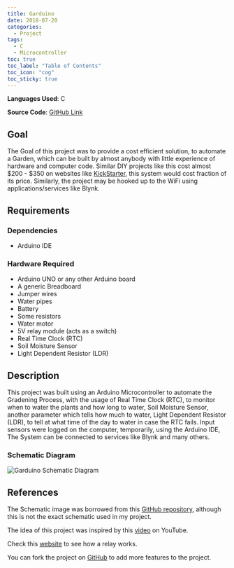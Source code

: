 ```yaml
---
title: Garduino
date: 2018-07-20
categories:
  - Project
tags:
  - C
  - Microcontroller
toc: true
toc_label: "Table of Contents"
toc_icon: "cog"
toc_sticky: true
---
```


**Languages Used**: C

**Source Code**: [GitHub Link](https://github.com/ShahzaibWaseem/Project-COAL)

## Goal
The Goal of this project was to provide a cost efficient solution, to automate a Garden, which can be built by almost anybody with little experience of hardware and computer code. Similar DIY projects like this cost almost $200 - $350 on websites like [KickStarter](https://www.kickstarter.com/projects/mattiaslepp/the-smart-garden-your-solution-for-better-food), this system would cost fraction of its price. Similarly, the project may be hooked up to the WiFi using applications/services like Blynk.

## Requirements
### Dependencies
- Arduino IDE

### Hardware Required
- Arduino UNO or any other Arduino board
- A generic Breadboard
- Jumper wires
- Water pipes
- Battery
- Some resistors
- Water motor
- 5V relay module (acts as a switch)
- Real Time Clock (RTC)
- Soil Moisture Sensor
- Light Dependent Resistor (LDR)

## Description
This project was built using an Arduino Microcontroller to automate the Gradening Process, with the usage of Real Time Clock (RTC), to monitor when to water the plants and how long to water, Soil Moisture Sensor, another parameter which tells how much to water, Light Dependent Resistor (LDR), to tell at what time of the day to water in case the RTC fails. Input sensors were logged on the computer, temporarily, using the Arduino IDE, The System can be connected to services like Blynk and many others.

### Schematic Diagram
![Garduino Schematic Diagram](https://camo.githubusercontent.com/0d0ad706e00fdae810f4814c53148a8075e3ddb0/687474703a2f2f692e696d6775722e636f6d2f7a7764694238462e706e67)

## References
The Schematic image was borrowed from this [GitHub repository](https://camo.githubusercontent.com/0d0ad706e00fdae810f4814c53148a8075e3ddb0/687474703a2f2f692e696d6775722e636f6d2f7a7764694238462e706e67), although this is not the exact schematic used in my project.

The idea of this project was inspired by this [video](https://www.youtube.com/watch?v=O_Q1WKCtWiA) on YouTube.

Check this [website](https://arduinogetstarted.com/tutorials/arduino-relay) to see how a relay works.

You can fork the project on [GitHub](https://github.com/ShahzaibWaseem/Project-COAL) to add more features to the project.